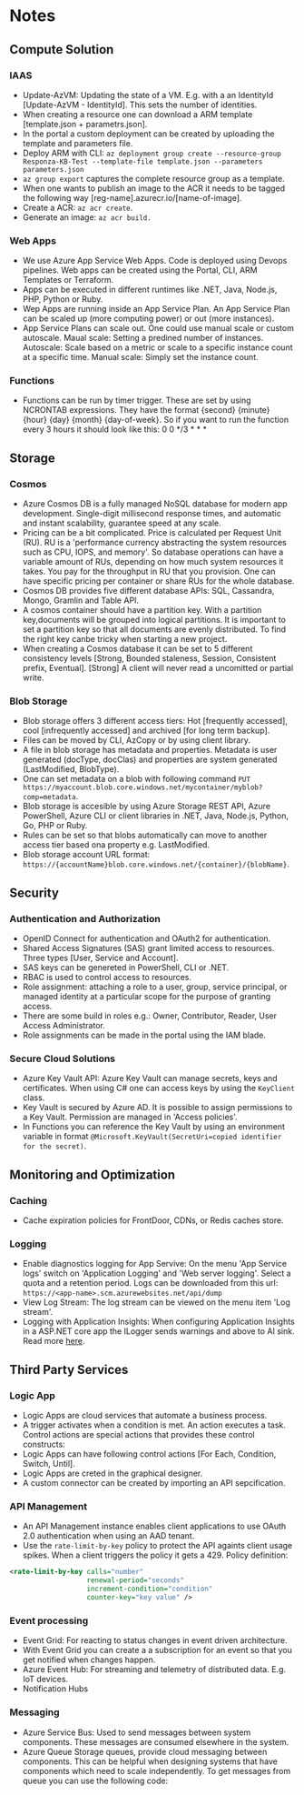 # Notes

## Compute Solution

### IAAS
* Update-AzVM: Updating the state of a VM. E.g. with a an IdentityId [Update-AzVM - IdentityId]. This sets the number of identities.
* When creating a resource one can download a ARM template [template.json + parametrs.json].
* In the portal a custom deployment can be created by uploading the template and parameters file.
* Deploy ARM with CLI: `az deployment group create --resource-group Responza-KB-Test --template-file template.json --parameters parameters.json`
* `az group export` captures the complete resource group as a template.
* When one wants to publish an image to the ACR it needs to be tagged the following way [reg-name].azurecr.io/[name-of-image].
* Create a ACR: `az acr create`.
* Generate an image: `az acr build.`

### Web Apps
* We use Azure App Service Web Apps. Code is deployed using Devops pipelines. Web apps can be created using the Portal, CLI, ARM Templates or Terraform.
* Apps can be executed in different runtimes like .NET, Java, Node.js, PHP, Python or Ruby.
* Wep Apps are running inside an App Service Plan. An App Service Plan can be scaled up (more computing power) or out (more instances).
* App Service Plans can scale out. One could use manual scale or custom autoscale. Maual scale: Setting a predined number of instances. Autoscale: Scale based on a metric or scale to a specific instance count at a specific time. Manual scale: Simply set the instance count. 

### Functions
* Functions can be run by timer trigger. These are set by using NCRONTAB expressions. They have the format {second} {minute} {hour} {day} {month} {day-of-week}. So if you want to run the function every 3 hours it should look like this: 0 0 */3 * * *

## Storage

### Cosmos
* Azure Cosmos DB is a fully managed NoSQL database for modern app development. Single-digit millisecond response times, and automatic and instant scalability, guarantee speed at any scale.
* Pricing can be a bit complicated. Price is calculated per Request Unit (RU). RU is a 'performance currency abstracting the system resources such as CPU, IOPS, and memory'. So database operations can have a variable amount of RUs, depending on how much system resources it takes. You pay for the throughput in RU that you provision. One can have specific pricing per container or share RUs for the whole database.
* Cosmos DB provides five different database APIs: SQL, Cassandra, Mongo, Gramlin and Table API.
* A cosmos container should have a partition key. With a partition key,documents will be grouped into logical partitions. It is important to set a partition key so that all documents are evenly distributed. To find the right key canbe tricky when starting a new project.
* When creating a Cosmos database it can be set to 5 different consistency levels [Strong, Bounded staleness, Session, Consistent prefix, Eventual]. [Strong] A client will never read a uncomitted or partial write.

### Blob Storage
* Blob storage offers 3 different access tiers: Hot [frequently accessed], cool [infrequently accessed] and archived [for long term backup].
* Files can be moved by CLI, AzCopy or by using client library.
* A file in blob storage has metadata and properties. Metadata is user generated (docType, docClas) and properties are system generated (LastModified, BlobType).
* One can set metadata on a blob with following command `PUT https://myaccount.blob.core.windows.net/mycontainer/myblob?comp=metadata`.
* Blob storage is accesible by using Azure Storage REST API, Azure PowerShell, Azure CLI or client libraries in .NET, Java, Node.js, Python, Go, PHP or Ruby.
* Rules can be set so that blobs automatically can move to another access tier based ona property e.g. LastModified.
* Blob storage account URL format: `https://{accountName}blob.core.windows.net/{container}/{blobName}`.

## Security

### Authentication and Authorization
* OpenID Connect for authentication and OAuth2 for authentication.
* Shared Access Signatures (SAS) grant limited access to resources. Three types [User, Service and Account].
* SAS keys can be genereted in PowerShell, CLI or .NET.
* RBAC is used to control access to resources.
* Role assignment: attaching a role to a user, group, service principal, or managed identity at a particular scope for the purpose of granting access.
* There are some build in roles e.g.: Owner, Contributor, Reader, User Access Administrator.
* Role assignments can be made in the portal using the IAM blade.

### Secure Cloud Solutions
* Azure Key Vault API: Azure Key Vault can manage secrets, keys and certificates. When using C# one can access keys by using the `KeyClient` class.
* Key Vault is secured by Azure AD. It is possible to assign permissions to a Key Vault. Permission are managed in 'Access policies'.
* In Functions you can reference the Key Vault by using an environment variable in format `@Microsoft.KeyVault(SecretUri=copied identifier for the secret)`. 


## Monitoring and Optimization

### Caching
* Cache expiration policies for FrontDoor, CDNs, or Redis caches store.

### Logging
* Enable diagnostics logging for App Servive: On the menu 'App Service logs' switch on 'Application Logging' and 'Web server logging'. Select a quota and a retention period.
  Logs can be downloaded from this url: `https://<app-name>.scm.azurewebsites.net/api/dump`
* View Log Stream: The log stream can be viewed on the menu item 'Log stream'.
* Logging with Application Insights: When configuring Application Insights in a ASP.NET core app the ILogger sends warnings and above to AI sink. Read more [here](https://docs.microsoft.com/en-us/azure/azure-monitor/app/ilogger).

## Third Party Services

### Logic App
* Logic Apps are cloud services that automate a business process.
* A trigger activates when a condition is met. An action executes a task. Control actions are special actions that provides these control constructs:
* Logic Apps can have following control actions [For Each, Condition, Switch, Until].
* Logic Apps are creted in the graphical designer.
* A custom connector can be created by importing an API sepcification.


### API Management
* An API Management instance enables client applications to use OAuth 2.0 authentication when using an AAD tenant.
* Use the `rate-limit-by-key` policy to protect the API againts client usage spikes. When a client triggers the policy it gets a 429. Policy definition:
```xml
<rate-limit-by-key calls="number"
                   renewal-period="seconds"
                   increment-condition="condition"
                   counter-key="key value" />
```

### Event processing
* Event Grid: For reacting to status changes in event driven architecture.
* With Event Grid you can create a a subscription for an event so that you get notified when changes happen.
* Azure Event Hub: For streaming and telemetry of distributed data. E.g. IoT devices.
* Notification Hubs


### Messaging
* Azure Service Bus: Used to send messages between system components. These messages are consumed elsewhere in the system.
*  Azure Queue Storage queues, provide cloud messaging between components. This can be helpful when designing systems that have components which need to scale independently. To get messages from queue you can use the following code: 
